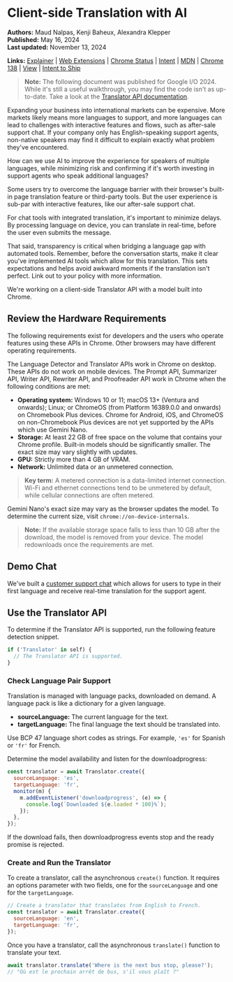 # Client-side Translation with AI

**Authors:** Maud Nalpas, Kenji Baheux, Alexandra Klepper  
**Published:** May 16, 2024  
**Last updated:** November 13, 2024

**Links:** [Explainer](link) | [Web Extensions](link) | [Chrome Status](link) | [Intent](link) | [MDN](link) | [Chrome 138](link) | [View](link) | [Intent to Ship](link)

> **Note:** The following document was published for Google I/O 2024. While it's still a useful walkthrough, you may find the code isn't as up-to-date. Take a look at the [Translator API documentation](link).

Expanding your business into international markets can be expensive. More markets likely means more languages to support, and more languages can lead to challenges with interactive features and flows, such as after-sale support chat. If your company only has English-speaking support agents, non-native speakers may find it difficult to explain exactly what problem they've encountered.

How can we use AI to improve the experience for speakers of multiple languages, while minimizing risk and confirming if it's worth investing in support agents who speak additional languages?

Some users try to overcome the language barrier with their browser's built-in page translation feature or third-party tools. But the user experience is sub-par with interactive features, like our after-sale support chat.

For chat tools with integrated translation, it's important to minimize delays. By processing language on device, you can translate in real-time, before the user even submits the message.

That said, transparency is critical when bridging a language gap with automated tools. Remember, before the conversation starts, make it clear you've implemented AI tools which allow for this translation. This sets expectations and helps avoid awkward moments if the translation isn't perfect. Link out to your policy with more information.

We're working on a client-side Translator API with a model built into Chrome.

## Review the Hardware Requirements

The following requirements exist for developers and the users who operate features using these APIs in Chrome. Other browsers may have different operating requirements.

The Language Detector and Translator APIs work in Chrome on desktop. These APIs do not work on mobile devices. The Prompt API, Summarizer API, Writer API, Rewriter API, and Proofreader API work in Chrome when the following conditions are met:

- **Operating system:** Windows 10 or 11; macOS 13+ (Ventura and onwards); Linux; or ChromeOS (from Platform 16389.0.0 and onwards) on Chromebook Plus devices. Chrome for Android, iOS, and ChromeOS on non-Chromebook Plus devices are not yet supported by the APIs which use Gemini Nano.
- **Storage:** At least 22 GB of free space on the volume that contains your Chrome profile.
  Built-in models should be significantly smaller. The exact size may vary slightly with updates.
- **GPU:** Strictly more than 4 GB of VRAM.
- **Network:** Unlimited data or an unmetered connection.

> **Key term:** A metered connection is a data-limited internet connection. Wi-Fi and ethernet connections tend to be unmetered by default, while cellular connections are often metered.

Gemini Nano's exact size may vary as the browser updates the model. To determine the current size, visit `chrome://on-device-internals`.

> **Note:** If the available storage space falls to less than 10 GB after the download, the model is removed from your device. The model redownloads once the requirements are met.

## Demo Chat

We've built a [customer support chat](link) which allows for users to type in their first language and receive real-time translation for the support agent.

## Use the Translator API

To determine if the Translator API is supported, run the following feature detection snippet.

```javascript
if ('Translator' in self) {
  // The Translator API is supported.
}
```

### Check Language Pair Support

Translation is managed with language packs, downloaded on demand. A language pack is like a dictionary for a given language.

- **sourceLanguage:** The current language for the text.
- **targetLanguage:** The final language the text should be translated into.

Use BCP 47 language short codes as strings. For example, `'es'` for Spanish or `'fr'` for French.

Determine the model availability and listen for the downloadprogress:

```javascript
const translator = await Translator.create({
  sourceLanguage: 'es',
  targetLanguage: 'fr',
  monitor(m) {
    m.addEventListener('downloadprogress', (e) => {
      console.log(`Downloaded ${e.loaded * 100}%`);
    });
  },
});
```

If the download fails, then downloadprogress events stop and the ready promise is rejected.

### Create and Run the Translator

To create a translator, call the asynchronous `create()` function. It requires an options parameter with two fields, one for the `sourceLanguage` and one for the `targetLanguage`.

```javascript
// Create a translator that translates from English to French.
const translator = await Translator.create({
  sourceLanguage: 'en',
  targetLanguage: 'fr',
});
```

Once you have a translator, call the asynchronous `translate()` function to translate your text.

```javascript
await translator.translate('Where is the next bus stop, please?');
// "Où est le prochain arrêt de bus, s'il vous plaît ?"
```